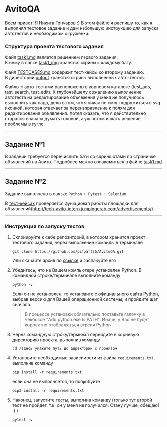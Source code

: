 # AvitoQA

Всем привет! Я Никита Гончаров :) В этом файле я распишу то, как я выполнял тестовое задание и дам небольшую инструкцию для запуска автотестов и необходимом окружении.

### Структура проекта тестового задания
Файл [task1.md](./task1.md) является решением первого задания.  
К нему в папке [task1_img](./task1_img) хранятся скрины к каждому багу.  

Файл [TESTCASES.md](./TESTCASES.md) содержит тест-кейсы ко второму заданию.  
В директории [output](./output) хранятся скрины выполненных авто-тестов.  

Файлы с авто-тестами расположены в корневом каталоге (test_ads, test_search, test_edit). К глубочайшему сожалению выполнение автотеста на редактирование
объявления у меня не получилось выполнить как надо, дело в том, что я никак не смог подружиться с svg иконкой, которая отвечает за перенаправление к полям для
редактирования объявления. 
Хотел сказать, что я действительно старался сначала думать головой, а уж потом искать решение проблемы в гугле.

---

## Задание №1

В задании требуется перечислить баги со скриншотами по страничке объявлений на Авито. 
Подробнее можно ознакомиться в файле [task1.md](./task1.md)

---

## Задание №2

Задание выполнено в связке `Python + Pytest + Selenium`.  

В [тест-кейсах](./TESTCASES.md) проверяется функционал работы площадки для объявлений(http://tech-avito-intern.jumpingcrab.com/advertisements/).  


---

### Инструкция по запуску тестов
1. Склонируйте к себе репозиторий, в котором хранится проект тестового задания, через выполнение команды в терминале
    ```
    git clone https://github.com/pifpaff55/AvitoQA.git
    ```
    Или скачайте архив по [ссылке](https://github.com/pifpaff55/AvitoQA/archive/refs/heads/master.zip) и распакуйте его


2. Убедитесь, что на Вашем компьютере установлен Python. В командной строке/терминале выполните команду
    ```
    python -v
    ```  

    Если он не установлен, то установите с официального [сайта Python](https://www.python.org/downloads/), выбрав версию для Вашей операционной системы, и пройдите шаг сначала.  
    >В процессе установки обязательно поставьте галочку в чекбоксе "Add python.exe to PATH". Иначе, у Вас не будет корректно отображаться версия Python


3. Через командную строку/терминал перейдите в корневую директорию проекта, выполнив команду
   ```
   cd /здесь укажите путь до директории с проектом
   ```


4. Установите необходимые зависимости из файла `requirements.txt`, выполнив команду  
   ```
   pip install -r requirements.txt
   ```
   если она не выполняется, то попробуйте
   ```
   pip3 install -r requirements.txt
   ```


5. Наконец, запустите тесты, выполнив команду (только тут второй тест не пройдет, т.к. он у меня не получился. Стану лучше, обещаю! :) )
   ```
   pytest -v
   ```